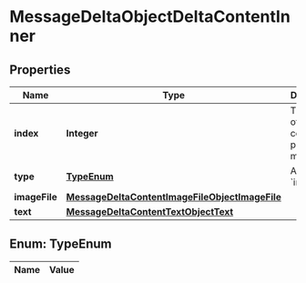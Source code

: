 

# MessageDeltaObjectDeltaContentInner

## Properties

Name | Type | Description | Notes
------------ | ------------- | ------------- | -------------
**index** | **Integer** | The index of the content part in the message. | 
**type** | [**TypeEnum**](#TypeEnum) | Always &#x60;image_file&#x60;. | 
**imageFile** | [**MessageDeltaContentImageFileObjectImageFile**](MessageDeltaContentImageFileObjectImageFile.md) |  |  [optional]
**text** | [**MessageDeltaContentTextObjectText**](MessageDeltaContentTextObjectText.md) |  |  [optional]


## Enum: TypeEnum

Name | Value
---- | -----




